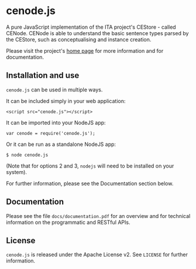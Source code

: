 # cenode.js

A pure JavaScript implementation of the ITA project's CEStore - called CENode. CENode is able to understand the basic sentence types parsed by the CEStore, such as conceptualising and instance creation.

Please visit the project's [home page](http://cenode.io) for more information and for documentation.

## Installation and use

`cenode.js` can be used in multiple ways.

It can be included simply in your web application:
```
<script src="cenode.js"></script>
```

It can be imported into your NodeJS app:
```
var cenode = require('cenode.js');
```

Or it can be run as a standalone NodeJS app:
```
$ node cenode.js
```

(Note that for options 2 and 3, `nodejs` will need to be installed on your system).

For further information, please see the Documentation section below.

## Documentation

Please see the file `docs/documentation.pdf` for an overview and for technical information on the programmatic and RESTful APIs.

## License

`cenode.js` is released under the Apache License v2. See `LICENSE` for further information.
